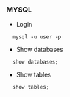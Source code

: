 ### MYSQL 

* Login 
```mysql
  mysql -u user -p
```  
* Show databases
```mysql
  show databases;
```
* Show tables
```mysql
  show tables;
```
